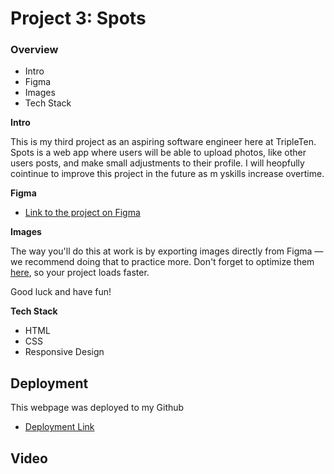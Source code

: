# Project 3: Spots

### Overview  

* Intro  
* Figma  
* Images  
* Tech Stack
  
**Intro**
  
This is my third project as an aspiring software engineer here at TripleTen. Spots is a web app where users will be able to upload photos, like other users posts, and make small adjustments to their profile. I will heopfully cointinue to improve this project in the future as m yskills increase overtime.
  
**Figma**  
  
* [Link to the project on Figma](https://www.figma.com/file/BBNm2bC3lj8QQMHlnqRsga/Sprint-3-Project-%E2%80%94-Spots?type=design&node-id=2%3A60&mode=design&t=afgNFybdorZO6cQo-1)
  
**Images**  
  
The way you'll do this at work is by exporting images directly from Figma — we recommend doing that to practice more. Don't forget to optimize them [here](https://tinypng.com/), so your project loads faster. 
  
Good luck and have fun!

**Tech Stack**

- HTML
- CSS
- Responsive Design

## Deployment

This webpage was deployed to my Github

- [Deployment Link](https://sourcloudii.github.io/se_project_spots/)

## Video

